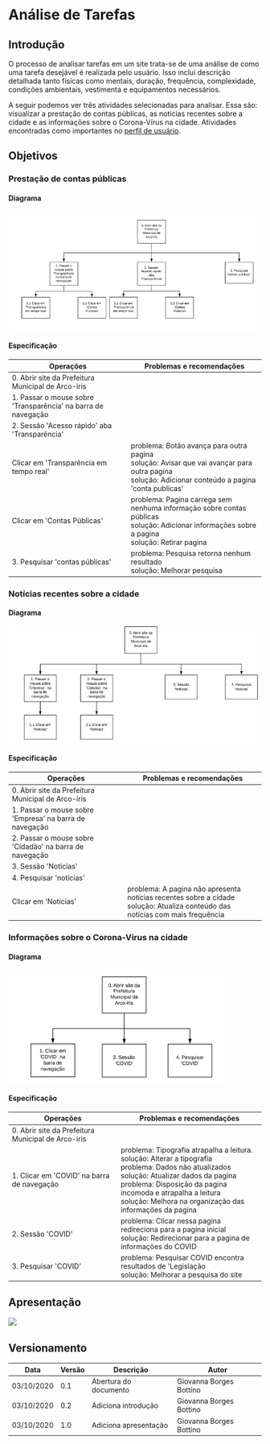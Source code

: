 # Análise de Tarefas
## Introdução

O processo de analisar tarefas em um site trata-se de uma análise de como uma tarefa desejável é realizada pelo usuário. Isso inclui descrição detalhada tanto físicas como mentais, duração, frequência, complexidade, condições ambientais, vestimenta e equipamentos necessários.

A seguir podemos ver três atividades selecionadas para analisar. Essa são: visualizar a prestação de contas públicas, as notícias recentes sobre a cidade e as informações sobre o Corona-Vírus na cidade. Atividades encontradas como importantes no [perfil de usuário](perfil_de_usuario.md).

## Objetivos 
### Prestação de contas públicas
#### Diagrama
![Diagrama de contas publicas](../img/tarefas/contas_publicas_diagrama.png)

#### Especificação

| Operações | Problemas e recomendações |
|------|------|
| 0. Abrir site da Prefeitura Municipal de Arco-iris |  |
| 1. Passar o mouse sobre 'Transparência'  na barra de navegação |  |
| 2. Sessão 'Acesso rápido'  aba 'Transparência' |  |
| Clicar em 'Transparência em tempo real' | problema: Botão avança para outra pagina <br>solução: Avisar que vai avançar para outra pagina <br> solução: Adicionar conteúdo a pagina 'conta publicas'| 
| Clicar em 'Contas Públicas' | problema: Pagina carrega sem nenhuma informação sobre contas públicas <br> solução: Adicionar informações sobre a pagina <br> solução: Retirar pagina|
| 3. Pesquisar 'contas públicas' | problema: Pesquisa retorna nenhum resultado <br> solução: Melhorar pesquisa|

### Notícias recentes sobre a cidade
#### Diagrama
![Diagrama de noticias recentes](../img/tarefas/noticias_recentes_diagrama.png)

#### Especificação

| Operações | Problemas e recomendações |
|------|------|
| 0. Abrir site da Prefeitura Municipal de Arco-iris |  |
| 1. Passar o mouse sobre 'Empresa'  na barra de navegação |  |
| 2. Passar o mouse sobre 'Cidadão'  na barra de navegação |  |
| 3. Sessão 'Noticias' |  |
| 4. Pesquisar 'noticias' |  |
| Clicar em 'Noticias' | problema: A pagina não apresenta noticias recentes sobre a cidade<br>solução: Atualiza conteúdo das notícias com mais frequência |

### Informações sobre o Corona-Virus na cidade
#### Diagrama
![Diagrama de noticias recentes](../img/tarefas/covid_diagrama.png)

#### Especificação

| Operações | Problemas e recomendações |
|------|------|
| 0. Abrir site da Prefeitura Municipal de Arco-iris |  |
| 1. Clicar em 'COVID'  na barra de navegação | problema: Tipografia atrapalha a leitura.<br>solução: Alterar a tipografia<br>problema: Dados não atualizados<br>solução: Atualizar dados da pagina <br>problema: Disposição da pagina incomoda e atrapalha a leitura <br>solução: Melhora na organização das informações da pagina|
| 2. Sessão 'COVID' | problema: Clicar nessa pagina redireciona para a pagina inicial<br>solução: Redirecionar para a pagina de informações do COVID|
| 3. Pesquisar 'COVID' | problema: Pesquisar COVID encontra resultados de 'Legislação<br>solução: Melhorar a pesquisa do site|


## Apresentação 

[![](https://conteudo.imguol.com.br/c/entretenimento/8a/2016/03/18/youtube---logo-1458336720315_300x300.jpg)](https://www.youtube.com/watch?v=0KPLgWLYMrs&feature=youtu.be&ab_channel=GiovannaBottino "Apresentação")

## Versionamento

| Data | Versão | Descrição | Autor |
|------|------|------|------|
|03/10/2020|0.1|Abertura do documento |Giovanna Borges Bottino|
|03/10/2020|0.2|Adiciona introdução |Giovanna Borges Bottino|
|03/10/2020|1.0|Adiciona apresentação |Giovanna Borges Bottino|
